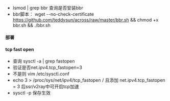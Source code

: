 ####    
-   lsmod | grep bbr  查询是否安装bbr
-   bbr脚本：   wget --no-check-certificate https://github.com/teddysun/across/raw/master/bbr.sh && chmod +x bbr.sh && ./bbr.sh

####    部署


####    tcp fast open
-    查询  sysctl -a | grep fastopen
-    验证是否net.ipv4.tcp_fastopen=3
-    不是则 vim /etc/sysctl.conf
-    echo 3 > /proc/sys/net/ipv4/tcp_fastopen / 且添加 net.ipv4.tcp_fastopen = 3   后ssr/v2ray中可开启tcp加速
-    sysctl -p 保存生效






